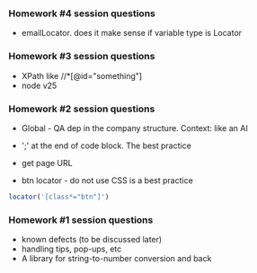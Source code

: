 ### Homework #4 session questions
- emailLocator. does it make sense if variable type is Locator

### Homework #3 session questions
- XPath like //*[@id="something"]
- node v25

### Homework #2 session questions
- Global - QA dep in the company structure. Context: like an AI

- ';' at the end of code block. The best practice
- get page URL

- btn locator - do not use CSS is a best practice
```ts
locator('[class*="btn"]')
```

### Homework #1 session questions

- known defects (to be discussed later)
- handling tips, pop-ups, etc
- A library for string-to-number conversion and back
